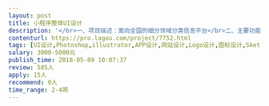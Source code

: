 ```yaml
---                
layout: post       
title: 小程序整体UI设计           
description: '</br>一、项目描述：面向全国的细分领域分类信息平台</br>二、主要功能点：发布信息、商家入驻、个人中心</br>三、可参考产品：58同城、吴川微同城、昭阳生活圈、临海同城圈[都是小程序]</br>四、人员需求：页面大概40-50个左右，因为需求还需要整理，时间上也比较赶，所以需要产品经理辅助整理原型图、UI设计师2-3个的团队。</br>参考的案例比较多，但是我们的需求肯定是要有自己的风格。</br>'     
contenturl: https://pro.lagou.com/project/7752.html      
tags: [UI设计,Photoshop,illustrator,APP设计,网站设计,Logo设计,图标设计,Sketch]            
salary: 3000-5000元          
publish_time: 2018-05-09 10:07:37         
review: 585人                   
apply: 15人                   
recommend: 0人                   
time_range: 2-4周              
---                 
```

